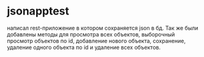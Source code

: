 # jsonapptest
написал rest-приложение в котором сохраняется json в бд. Так же были добавлены методы для просмотра всех объектов, выборочный просмотр объектов по id, добавление нового объекта,
сохранение, удаление одного объекта по id и удаление всех объектов.
